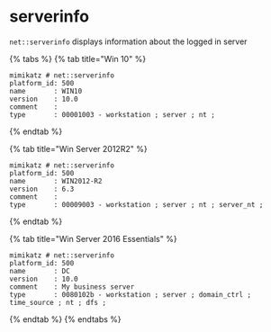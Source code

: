 # serverinfo

`net::serverinfo` displays information about the logged in server

{% tabs %}
{% tab title="Win 10" %}
```
mimikatz # net::serverinfo
platform_id: 500
name       : WIN10
version    : 10.0
comment    :
type       : 00001003 - workstation ; server ; nt ;
```
{% endtab %}

{% tab title="Win Server 2012R2" %}
```
mimikatz # net::serverinfo
platform_id: 500
name       : WIN2012-R2
version    : 6.3
comment    :
type       : 00009003 - workstation ; server ; nt ; server_nt ;
```
{% endtab %}

{% tab title="Win Server 2016 Essentials" %}
```
mimikatz # net::serverinfo
platform_id: 500
name       : DC
version    : 10.0
comment    : My business server
type       : 0080102b - workstation ; server ; domain_ctrl ; time_source ; nt ; dfs ;
```
{% endtab %}
{% endtabs %}
